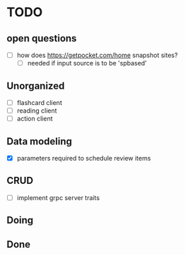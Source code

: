 # TODO


## open questions
- [ ] how does <https://getpocket.com/home> snapshot sites?
  - [ ] needed if input source is to be 'spbased'

## Unorganized
- [ ] flashcard client
- [ ] reading client
- [ ] action client

## Data modeling
- [X] parameters required to schedule review items

## CRUD
- [ ] implement grpc server traits

## Doing

## Done
